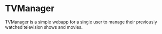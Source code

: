# TVManager
TVManager is a simple webapp for a single user to manage their previously watched television shows and movies.
